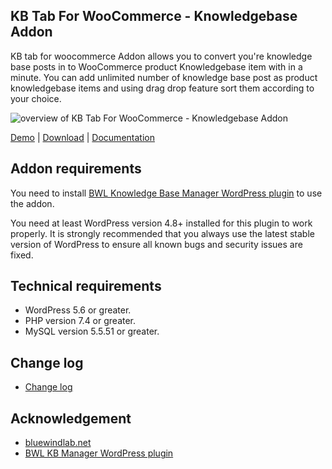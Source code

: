 ## KB Tab For WooCommerce - Knowledgebase Addon

KB tab for woocommerce Addon allows you to convert you're knowledge base posts in to WooCommerce product Knowledgebase item with in a minute. You can add unlimited number of knowledge base post as product knowledgebase items and using drag drop feature sort them according to your choice.

![overview of KB Tab For WooCommerce - Knowledgebase Addon](https://xenioushk.github.io/docs-plugins-addon/bkbm-addon/ktwfc/screenshot/01_bkb_ktfwc_demo.png)

[Demo](https://projects.bluewindlab.net/wpplugin/bkbm/) | [Download](https://bluewindlab.net/portfolio/kb-tab-for-woocommerce-bwl-knowledge-base-manager-addon/) | [Documentation](https://xenioushk.github.io/docs-plugins-addon/bkbm-addon/ktwfc/index.html)

## Addon requirements

You need to install [BWL Knowledge Base Manager WordPress plugin](https://1.envato.market/bkbm-wp) to use the addon.

You need at least WordPress version 4.8+ installed for this plugin to work properly. It is strongly recommended that you always use the latest stable version of WordPress to ensure all known bugs and security issues are fixed.

## Technical requirements

- WordPress 5.6 or greater.
- PHP version 7.4 or greater.
- MySQL version 5.5.51 or greater.

## Change log

- [Change log](https://xenioushk.github.io/docs-plugins-addon/bkbm-addon/ktwfc/index.html#changelog)

## Acknowledgement

- [bluewindlab.net](https://bluewindlab.net)
- [BWL KB Manager WordPress plugin](https://1.envato.market/bkbm-wp)
